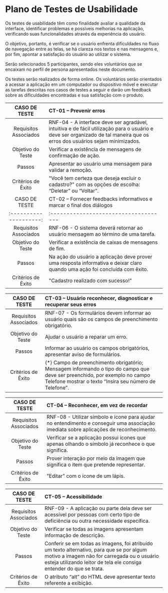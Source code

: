 # Plano de Testes de Usabilidade

Os testes de usabilidade têm como finalidade avaliar a qualidade da interface, identificar problemas e possíveis melhorias na aplicação, verificando suas funcionalidades através da experiência do usuário.

O objetivo, portanto, é verificar se o usuário enfrenta dificuldades no fluxo de navegação entre as telas, se há clareza nos textos e nas mensagens e, por fim, apontar a satisfação do usuário ao utilizar o sistema.  

Serão selecionados 5 participantes, sendo eles voluntários que se encaixam no perfil de persona apresentados neste documento.

Os testes serão realizados de forma online. Os voluntários serão orientados a acessar a aplicação em um computador ou dispositivo móvel e executar as tarefas descritas nos casos de testes a seguir e darão um feedback sobre as dificuldades encontradas e sua satisfação com o produto.

|CASO DE TESTE| CT-01 – Prevenir erros |
| :--------------------: | :------------------------------------ |
| Requisitos Associados | RNF-04 - A interface deve ser agradável, intuitiva e de fácil utilização para o usuário e deve ser organizado de tal maneira que os erros dos usuários sejam minimizados.  |
| Objetivo do Teste | Verificar a existência de mensagens de confirmação de ação.  |
| Passos | Apresentar ao usuário uma mensagem para validar a remoção.  |
| Critérios de Êxito |"Você tem certeza que deseja excluir o cadastro?" com as opções de escolha: “Deletar” ou “Voltar”. |
|CASO DE TESTE| CT-02 – Fornecer feedbacks informativos e marcar o final dos diálogos |
| :--------------------: | :------------------------------------ |
| Requisitos Associados | RNF-06 - O sistema deverá retornar ao usuário mensagem ao término de uma tarefa.  |
| Objetivo do Teste | Verificar a existência de caixas de mensagens de fim.  |
| Passos | Na ação do usuário a aplicação deve prover uma resposta informativa e deixar claro quando uma ação foi concluída com êxito. |
| Critérios de Êxito | "Cadastro realizado com sucesso!" |

|CASO DE TESTE| CT-03 – Usuário reconhecer, diagnosticar e recuperar seus erros  |
| :--------------------: | :------------------------------------ |
| Requisitos Associados | RNF-07 - Os formulários devem informar ao usuário quais são os campos de preenchimento obrigatório.  |
| Objetivo do Teste | Ajudar o usuário a reparar um erro.  |
| Passos | Informar ao usuário os campos obrigatórios, apresentar aviso de formulários. |
| Critérios de Êxito | (*) Campo de preenchimento obrigatório; Mensagem informando o tipo do campo que deve ser preenchido, por exemplo no campo Telefone mostrar o texto “Insira seu número de Telefone”. |

|CASO DE TESTE| CT-04 – Reconhecer, em vez de recordar  |
| :--------------------: | :------------------------------------ |
| Requisitos Associados | RNF-08 - Utilizar símbolo e ícone para ajudar no entendimento e conseguir uma associação imediata sobre aplicações de reconhecimento.  |
| Objetivo do Teste | Verificar se a aplicação possui ícones que apenas olhando o símbolo já reconhece o que significa.  |
| Passos | Prover interação por meio da imagem que significa o item que pretende representar. |
| Critérios de Êxito | "Editar" com o ícone de um lápis. |

|CASO DE TESTE| CT-05 – Acessibilidade  |
| :--------------------: | :------------------------------------ |
| Requisitos Associados | RNF-09 - A aplicação ou parte dela deve ser acessível por pessoas com certo tipo de deficiência ou outra necessidade específica.  |
| Objetivo do Teste | Verificar se todas as imagens apresentam informação de descrição.  |
| Passos | Conferir se em todas as imagens, foi atribuído um texto alternativo, para que se por algum motivo a imagem não for carregada ou o usuário esteja utilizando leitor de tela ele consiga entender do que se trata. |
| Critérios de Êxito | O atributo “alt” do HTML deve apresentar texto referente a exibição. |
